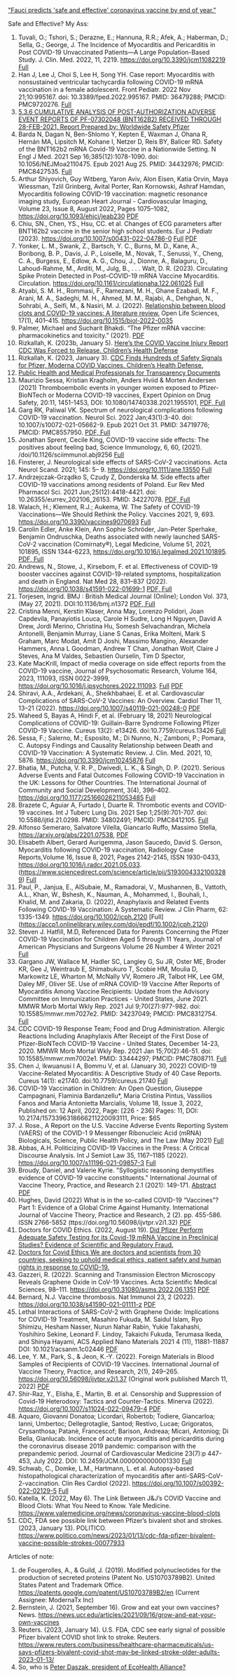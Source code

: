["Fauci predicts 'safe and effective' coronavirus vaccine by end of year."](https://www.nbcnews.com/news/us-news/fauci-predicts-safe-effective-coronavirus-vaccine-end-year-n1239055)

Safe and Effective? My Ass:

1. Tuvali, O.; Tshori, S.; Derazne, E.; Hannuna, R.R.; Afek, A.; Haberman, D.; Sella, G.; George, J. The Incidence of Myocarditis and Pericarditis in Post COVID-19 Unvaccinated Patients—A Large Population-Based Study. J. Clin. Med. 2022, 11, 2219. https://doi.org/10.3390/jcm11082219 [Full](https://www.mdpi.com/2077-0383/11/8/2219)
2. Han J, Lee J, Choi S, Lee H, Song YH. Case report: Myocarditis with nonsustained ventricular tachycardia following COVID-19 mRNA vaccination in a female adolescent. Front Pediatr. 2022 Nov 21;10:995167. doi: 10.3389/fped.2022.995167. PMID: 36479288; PMCID: PMC9720276. [Full](https://www.frontiersin.org/articles/10.3389/fped.2022.995167/full)
3. [5.3.6 CUMULATIVE ANALYSIS OF POST-AUTHORIZATION ADVERSE EVENT REPORTS OF PF-07302048 (BNT162B2) RECEIVED THROUGH 28-FEB-2021, Report Prepared by: Worldwide Safety Pfizer](https://github.com/safeandeffectivemyass/safeandeffectivemyass.github.io/blob/main/docs/5.3.6-postmarketing-experience.pdf)
4. Barda N, Dagan N, Ben-Shlomo Y, Kepten E, Waxman J, Ohana R, Hernán MA, Lipsitch M, Kohane I, Netzer D, Reis BY, Balicer RD. Safety of the BNT162b2 mRNA Covid-19 Vaccine in a Nationwide Setting. N Engl J Med. 2021 Sep 16;385(12):1078-1090. doi: 10.1056/NEJMoa2110475. Epub 2021 Aug 25. PMID: 34432976; PMCID: PMC8427535. [Full](https://www.nejm.org/doi/full/10.1056/NEJMoa2110475)
5. Arthur Shiyovich, Guy Witberg, Yaron Aviv, Alon Eisen, Katia Orvin, Maya Wiessman, Tzlil Grinberg, Avital Porter, Ran Kornowski, Ashraf Hamdan, Myocarditis following COVID-19 vaccination: magnetic resonance imaging study, European Heart Journal - Cardiovascular Imaging, Volume 23, Issue 8, August 2022, Pages 1075–1082, https://doi.org/10.1093/ehjci/jeab230 [PDF](https://academic.oup.com/ehjcimaging/article/23/8/1075/6421640?login=false)
6. Chiu, SN., Chen, YS., Hsu, CC. et al. Changes of ECG parameters after BNT162b2 vaccine in the senior high school students. Eur J Pediatr (2023). https://doi.org/10.1007/s00431-022-04786-0 [Full](https://link.springer.com/article/10.1007/s00431-022-04786-0) [PDF](https://link.springer.com/content/pdf/10.1007/s00431-022-04786-0.pdf?pdf=button)
7. Yonker, L. M., Swank, Z., Bartsch, Y. C., Burns, M. D., Kane, A., Boribong, B. P., Davis, J. P., Loiselle, M., Novak, T., Senussi, Y., Cheng, C. A., Burgess, E., Edlow, A. G., Chou, J., Dionne, A., Balaguru, D., Lahoud-Rahme, M., Arditi, M., Julg, B., . . . Walt, D. R. (2023). Circulating Spike Protein Detected in Post–COVID-19 mRNA Vaccine Myocarditis. Circulation. https://doi.org/10.1161/circulationaha.122.061025 [Full](https://www.ahajournals.org/doi/10.1161/CIRCULATIONAHA.122.061025)
8. Atyabi, S. M. H., Rommasi, F., Ramezani, M. H., Ghane Ezabadi, M. F., Arani, M. A., Sadeghi, M. H., Ahmed, M. M., Rajabi, A., Dehghan, N., Sohrabi, A., Seifi, M., & Nasiri, M. J. (2022). [Relationship between blood clots and COVID-19 vaccines: A literature review.](https://www.degruyter.com/document/doi/10.1515/biol-2022-0035/html) Open Life Sciences, 17(1), 401–415. https://doi.org/10.1515/biol-2022-0035
9. Palmer, Michael and Sucharit Bhakdi. “The Pfizer mRNA vaccine: pharmacokinetics and toxicity.” (2021). [PDF](https://doctors4covidethics.org/wp-content/uploads/2021/07/Pfizer-pharmacokinetics-and-toxicity.pdf)
10. Rizkallah, K. (2023b, January 5). [Here’s the COVID Vaccine Injury Report CDC Was Forced to Release. Children’s Health Defense](https://childrenshealthdefense.org/defender/cdc-vaers-covid-vaccines-serious-injuries/)
11. Rizkallah, K. (2023, January 3). [CDC Finds Hundreds of Safety Signals for Pfizer, Moderna COVID Vaccines. Children’s Health Defense.](https://childrenshealthdefense.org/defender/cdc-safety-signals-pfizer-moderna-covid-vaccines-et/)
12. [Public Health and Medical Professionals for Transparency Documents](https://phmpt.org/)
13.  Maurizio Sessa, Kristian Kragholm, Anders Hviid & Morten Andersen (2021) Thromboembolic events in younger women exposed to Pfizer-BioNTech or Moderna COVID-19 vaccines, Expert Opinion on Drug Safety, 20:11, 1451-1453, DOI: 10.1080/14740338.2021.1955101, [PDF, Full](https://www.tandfonline.com/doi/epdf/10.1080/14740338.2021.1955101?needAccess=true&role=button)
14. Garg RK, Paliwal VK. Spectrum of neurological complications following COVID-19 vaccination. Neurol Sci. 2022 Jan;43(1):3-40. doi: 10.1007/s10072-021-05662-9. Epub 2021 Oct 31. PMID: 34719776; PMCID: PMC8557950. [PDF, Full](https://link.springer.com/article/10.1007/s10072-021-05662-9)
15. Jonathan Sprent, Cecile King, COVID-19 vaccine side effects: The positives about feeling bad, Science Immunology, 6, 60, (2021). /doi/10.1126/sciimmunol.abj9256 [Full](https://www.science.org/doi/10.1126/science.370.6520.1022)
16. Finsterer, J. Neurological side effects of SARS-CoV-2 vaccinations. Acta Neurol Scand. 2021; 145: 5– 9. https://doi.org/10.1111/ane.13550 [Full](https://onlinelibrary.wiley.com/doi/full/10.1111/ane.13550)
17. Andrzejczak-Grządko S, Czudy Z, Donderska M. Side effects after COVID-19 vaccinations among residents of Poland. Eur Rev Med Pharmacol Sci. 2021 Jun;25(12):4418-4421. doi: 10.26355/eurrev_202106_26153. PMID: 34227078. [PDF, Full](https://www.researchgate.net/profile/Sylwia-Andrzejczak-Grzadko/publication/353044506_Side_effects_after_COVID-19_vaccinations_among_residents_of_Poland/links/60f2b3bffb568a7098b6951b/Side-effects-after-COVID-19-vaccinations-among-residents-of-Poland.pdf)
18. Walach, H.; Klement, R.J.; Aukema, W. The Safety of COVID-19 Vaccinations—We Should Rethink the Policy. Vaccines 2021, 9, 693. https://doi.org/10.3390/vaccines9070693 [Full](https://www.mdpi.com/2076-393X/9/7/693/htm)
19. Carolin Edler, Anke Klein, Ann Sophie Schröder, Jan-Peter Sperhake, Benjamin Ondruschka, Deaths associated with newly launched SARS-CoV-2 vaccination (Comirnaty®), Legal Medicine, Volume 51, 2021, 101895, ISSN 1344-6223, https://doi.org/10.1016/j.legalmed.2021.101895. [PDF, Full](https://www.sciencedirect.com/science/article/pii/S1344622321000596)
20. Andrews, N., Stowe, J., Kirsebom, F. et al. Effectiveness of COVID-19 booster vaccines against COVID-19-related symptoms, hospitalization and death in England. Nat Med 28, 831–837 (2022). https://doi.org/10.1038/s41591-022-01699-1 [PDF, Full](https://www.nature.com/articles/s41591-022-01699-1.pdf)
21. Torjesen, Ingrid.  BMJ : British Medical Journal (Online); London Vol. 373,  (May 27, 2021). DOI:10.1136/bmj.n1372 [PDF, Full](https://www.proquest.com/openview/c86c106b2df1b9a1568111543276a6e6/1?pq-origsite=gscholar&cbl=2043523)
22. Cristina Menni, Kerstin Klaser, Anna May, Lorenzo Polidori, Joan Capdevila, Panayiotis Louca, Carole H Sudre, Long H Nguyen, David A Drew, Jordi Merino, Christina Hu, Somesh Selvachandran, Michela Antonelli, Benjamin Murray, Liane S Canas, Erika Molteni, Mark S Graham, Marc Modat, Amit D Joshi, Massimo Mangino, Alexander Hammers, Anna L Goodman, Andrew T Chan, Jonathan Wolf, Claire J Steves, Ana M Valdes, Sebastien Ourselin, Tim D Spector,
23. Kate MacKrill, Impact of media coverage on side effect reports from the COVID-19 vaccine, Journal of Psychosomatic Research, Volume 164, 2023, 111093, ISSN 0022-3999, https://doi.org/10.1016/j.jpsychores.2022.111093. [Full](https://www.sciencedirect.com/science/article/pii/S0022399922003786) [PDF](https://reader.elsevier.com/reader/sd/pii/S0022399922003786?token=5C7BC7A1B96C6EF9527275C787B6EF251C10C03E96D79E3A09B27A852971606E330A460723AFDC9DD70620A52BABBD57&originRegion=us-east-1&originCreation=20221231163412)
24. Shiravi, A.A., Ardekani, A., Sheikhbahaei, E. et al. Cardiovascular Complications of SARS-CoV-2 Vaccines: An Overview. Cardiol Ther 11, 13–21 (2022). https://doi.org/10.1007/s40119-021-00248-0 [PDF](https://link.springer.com/content/pdf/10.1007/s40119-021-00248-0.pdf?pdf=button%20sticky)
25. Waheed S, Bayas A, Hindi F, et al. (February 18, 2021) Neurological Complications of COVID-19: Guillain-Barre Syndrome Following Pfizer COVID-19 Vaccine. Cureus 13(2): e13426. doi:10.7759/cureus.13426 [Full](https://www.cureus.com/articles/52295-neurological-complications-of-covid-19-gu%C3%A2%E2%82%AC%C2%A6)
26. Sessa, F.; Salerno, M.; Esposito, M.; Di Nunno, N.; Zamboni, P.; Pomara, C. Autopsy Findings and Causality Relationship between Death and COVID-19 Vaccination: A Systematic Review. J. Clin. Med. 2021, 10, 5876. https://doi.org/10.3390/jcm10245876 [Full](https://www.mdpi.com/2077-0383/10/24/5876)
27. Bhatia, M., Putcha, V. R. P., Dwivedi, L. K., & Singh, D. P. (2021). Serious Adverse Events and Fatal Outcomes Following COVID-19 Vaccination in the UK: Lessons for Other Countries. The International Journal of Community and Social Development, 3(4), 396–402. https://doi.org/10.1177/25166026211053485 [Full](https://journals.sagepub.com/doi/full/10.1177/25166026211053485)
28. Brazete C, Aguiar A, Furtado I, Duarte R. Thrombotic events and COVID-19 vaccines. Int J Tuberc Lung Dis. 2021 Sep 1;25(9):701-707. doi: 10.5588/ijtld.21.0298. PMID: 34802491; PMCID: PMC8412105. [Full](https://www.ingentaconnect.com/content/iuatld/ijtld/2021/00000025/00000009/art00007)
29. Alfonso Semeraro, Salvatore Vilella, Giancarlo Ruffo, Massimo Stella, https://arxiv.org/abs/2201.07538, [PDF](https://arxiv.org/pdf/2201.07538.pdf)
30. Elisabeth Albert, Gerard Aurigemma, Jason Saucedo, David S. Gerson, Myocarditis following COVID-19 vaccination, Radiology Case Reports,Volume 16, Issue 8, 2021, Pages 2142-2145, ISSN 1930-0433, https://doi.org/10.1016/j.radcr.2021.05.033. (https://www.sciencedirect.com/science/article/pii/S1930043321003289) [Full](https://www.sciencedirect.com/sdfe/reader/pii/S1930043321003289/pdf)
31. Paul, P., Janjua, E., AlSubaie, M., Ramadorai, V., Mushannen, B., Vattoth, A.L., Khan, W., Bshesh, K., Nauman, A., Mohammed, I., Bouhali, I., Khalid, M. and Zakaria, D. (2022), Anaphylaxis and Related Events Following COVID-19 Vaccination: A Systematic Review. J Clin Pharm, 62: 1335-1349. https://doi.org/10.1002/jcph.2120 [Full] (https://accp1.onlinelibrary.wiley.com/doi/epdf/10.1002/jcph.2120)
32. Steven J. Hatfill, M.D, Referenced Data for Parents Concerning the Pfizer COVID-19 Vaccination for Children Aged 5 through 11 Years, Journal of American Physicians and Surgeons Volume 26 Number 4 Winter 2021 [Full](https://jpands.org/vol26no4/hatfill.pdf)
33. Gargano JW, Wallace M, Hadler SC, Langley G, Su JR, Oster ME, Broder KR, Gee J, Weintraub E, Shimabukuro T, Scobie HM, Moulia D, Markowitz LE, Wharton M, McNally VV, Romero JR, Talbot HK, Lee GM, Daley MF, Oliver SE. Use of mRNA COVID-19 Vaccine After Reports of Myocarditis Among Vaccine Recipients: Update from the Advisory Committee on Immunization Practices - United States, June 2021. MMWR Morb Mortal Wkly Rep. 2021 Jul 9;70(27):977-982. doi: 10.15585/mmwr.mm7027e2. PMID: 34237049; PMCID: PMC8312754. [Full](https://www.ncbi.nlm.nih.gov/pmc/articles/PMC8312754/)
34. CDC COVID-19 Response Team; Food and Drug Administration. Allergic Reactions Including Anaphylaxis After Receipt of the First Dose of Pfizer-BioNTech COVID-19 Vaccine - United States, December 14-23, 2020. MMWR Morb Mortal Wkly Rep. 2021 Jan 15;70(2):46-51. doi: 10.15585/mmwr.mm7002e1. PMID: 33444297; PMCID: PMC7808711. [Full](https://www.ncbi.nlm.nih.gov/pmc/articles/PMC7808711/)
35. Chen J, Ikwuanusi I A, Bommu V, et al. (January 30, 2022) COVID-19 Vaccine-Related Myocarditis: A Descriptive Study of 40 Case Reports. Cureus 14(1): e21740. doi:10.7759/cureus.21740 [Full](https://www.cureus.com/articles/84223-covid-19-vaccine-related-myocarditis-a-descriptive-study-of-40-case-reports)
36. COVID-19 Vaccination in Children: An Open Question, Giuseppe Campagnani, Flaminia Bardanzellu*, Maria Cristina Pintus, Vassilios Fanos and Maria Antonietta Marcialis, Volume 18, Issue 3, 2022, Published on: 12 April, 2022, Page: [226 - 236] Pages: 11, DOI: 10.2174/1573396318666211220093111, Price: $65
37. J. Rose., A Report on the U.S. Vaccine Adverse Events Reporting System (VAERS) of the COVID-1 9 Messenger Ribonucleic Acid (mRNA) Biologicals, Science, Public Health Policy, and The Law (May 2021) [Full](https://cf5e727d-d02d-4d71-89ff-9fe2d3ad957f.filesusr.com/ugd/adf864_a0a813acbfdc4534a8cb50cf85193d49.pdf)
38. Abbas, A.H. Politicizing COVID-19 Vaccines in the Press: A Critical Discourse Analysis. Int J Semiot Law 35, 1167–1185 (2022). https://doi.org/10.1007/s11196-021-09857-3 [Full](https://link.springer.com/article/10.1007/s11196-021-09857-3)
39. Broudy, Daniel, and Valerie Kyrie. "Syllogistic reasoning demystifies evidence of COVID-19 vaccine constituents." International Journal of Vaccine Theory, Practice, and Research 2.1 (2021): 149-171. [Abstract](https://ijvtpr.com/index.php/IJVTPR/article/view/32) [PDF](https://www.researchgate.net/publication/357003131_Syllogistic_Reasoning_Demystifies_Evidence_of_COVID-19_Vaccine_Constituents)
40. Hughes, David (2022) What is in the so-called COVID-19 “Vaccines”? Part 1: Evidence of a Global Crime Against Humanity. International Journal of Vaccine Theory, Practice and Research, 2 (2). pp. 455-586. ISSN 2766-5852 (ttps://doi.org/10.56098/ijvtpr.v2i1.32) [PDF](https://ijvtpr.com/index.php/IJVTPR/article/view/52/121)
41. Doctors for COVID Ethics. (2022, August 19). [Did Pfizer Perform Adequate Safety Testing for its Covid-19 mRNA Vaccine in Preclinical Studies? Evidence of Scientific and Regulatory Fraud.](https://doctors4covidethics.org/did-pfizer-perform-adequate-safety-testing-for-its-covid-19-mrna-vaccine-in-preclinical-studies-evidence-of-scientific-and-regulatory-fraud/)
42. [Doctors for Covid Ethics  We are doctors and scientists from 30 countries, seeking to uphold medical ethics, patient safety and human rights in response to COVID-19.](https://doctors4covidethics.org/)
43. Gazzeri, R. (2022). Scanning and Transmission Electron Microscopy Reveals Graphene Oxide in CoV-19 Vaccines. Acta Scientific Medical Sciences, 98–111. https://doi.org/10.31080/asms.2022.06.1351 [PDF](https://nouveau-monde.ca/wp-content/uploads/2022/08/rapport-robert-young.pdf)
44. Bernard, N.J. Vaccine thrombosis. Nat Immunol 23, 2 (2022). https://doi.org/10.1038/s41590-021-01111-z [PDF](https://www.nature.com/articles/s41590-021-01111-z.pdf)
45. Lethal Interactions of SARS-CoV-2 with Graphene Oxide: Implications for COVID-19 Treatment, Masahiro Fukuda, M. Saidul Islam, Ryo Shimizu, Hesham Nasser, Nurun Nahar Rabin, Yukie Takahashi, Yoshihiro Sekine, Leonard F. Lindoy, Takaichi Fukuda, Terumasa Ikeda, and Shinya Hayami, ACS Applied Nano Materials 2021 4 (11), 11881-11887 DOI: 10.1021/acsanm.1c02446 [PDF](https://pubs.acs.org/doi/pdf/10.1021/acsanm.1c02446)
46. Lee, Y. M., Park, S., & Jeon, K.-Y. (2022). Foreign Materials in Blood Samples of Recipients of COVID-19 Vaccines. International Journal of Vaccine Theory, Practice, and Research, 2(1), 249–265. https://doi.org/10.56098/ijvtpr.v2i1.37 (Original work published March 11, 2022) [PDF](https://ijvtpr.com/index.php/IJVTPR/article/view/37/131)
47. Shir-Raz, Y., Elisha, E., Martin, B. et al. Censorship and Suppression of Covid-19 Heterodoxy: Tactics and Counter-Tactics. Minerva (2022). https://doi.org/10.1007/s11024-022-09479-4 [PDF](https://link.springer.com/content/pdf/10.1007/s11024-022-09479-4.pdf?pdf=button%20sticky)
48. Aquaro, Giovanni Donatoa; Licordari, Robertob; Todiere, Giancarloa; Ianni, Umbertoc; Dellegrotaglie, Santod; Restivo, Lucae; Grigoratos, Crysanthosa; Patanè, Francescof; Barison, Andreaa; Micari, Antoniog; Di Bella, Gianlucab. Incidence of acute myocarditis and pericarditis during the coronavirus disease 2019 pandemic: comparison with the prepandemic period. Journal of Cardiovascular Medicine 23(7):p 447-453, July 2022. DOI: 10.2459/JCM.0000000000001330  [Full](https://journals.lww.com/jcardiovascularmedicine/fulltext/2022/07000/incidence_of_acute_myocarditis_and_pericarditis.5.aspx) 
49. Schwab, C., Domke, L.M., Hartmann, L. et al. Autopsy-based histopathological characterization of myocarditis after anti-SARS-CoV-2-vaccination. Clin Res Cardiol (2022). https://doi.org/10.1007/s00392-022-02129-5 [Full](https://link.springer.com/article/10.1007/s00392-022-02129-5)
50. Katella, K. (2022, May 6). The Link Between J&J’s COVID Vaccine and Blood Clots: What You Need to Know. Yale Medicine. https://www.yalemedicine.org/news/coronavirus-vaccine-blood-clots
51. CDC, FDA see possible link between Pfizer’s bivalent shot and strokes. (2023, January 13). POLITICO. https://www.politico.com/news/2023/01/13/cdc-fda-pfizer-bivalent-vaccine-possible-strokes-00077933

Articles of note:

1. de Fougerolles, A., & Guild, J. (2019). Modified polynucleotides for the production of secreted proteins (Patent No. US10703789B2). United States Patent and Trademark Office. https://patents.google.com/patent/US10703789B2/en (Current Assignee: ModernaTx Inc)
2. Bernstein, J. (2021, September 16). Grow and eat your own vaccines? News. https://news.ucr.edu/articles/2021/09/16/grow-and-eat-your-own-vaccines
3. Reuters. (2023, January 14). U.S. FDA, CDC see early signal of possible Pfizer bivalent COVID shot link to stroke. Reuters. https://www.reuters.com/business/healthcare-pharmaceuticals/us-says-pfizers-bivalent-covid-shot-may-be-linked-stroke-older-adults-2023-01-13/
4. So, who is [Peter Daszak, president of EcoHealth Alliance?](https://peterdaszak.com/)

